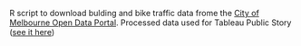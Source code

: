 R script to download bulding and bike traffic data frome the [City of Melbourne Open Data Portal](https://data.melbourne.vic.gov.au/). 
Processed data used for Tableau Public Story ([see it here](https://public.tableau.com/profile/carlos.y.ez.santib.ez#!/vizhome/BikesSpacesinMelbourne/BicycleSpacesinMelbourne))
